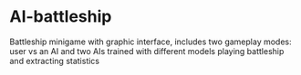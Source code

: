 # AI-battleship
Battleship minigame with graphic interface, includes two gameplay modes: user vs an AI and two AIs trained with different models playing battleship and extracting statistics
